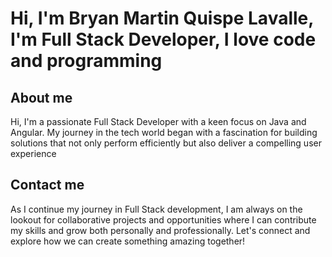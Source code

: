 # Hi, I'm Bryan Martin Quispe Lavalle, I'm Full Stack Developer, I love code and programming 
## About me
Hi, I'm a passionate Full Stack Developer with a keen focus on Java and Angular. My journey in the tech world began with a fascination for building solutions that not only perform efficiently but also deliver a compelling user experience  
## Contact me
As I continue my journey in Full Stack development, I am always on the lookout for collaborative projects and opportunities where I can contribute my skills and grow both personally and professionally. Let's connect and explore how we can create something amazing together!
